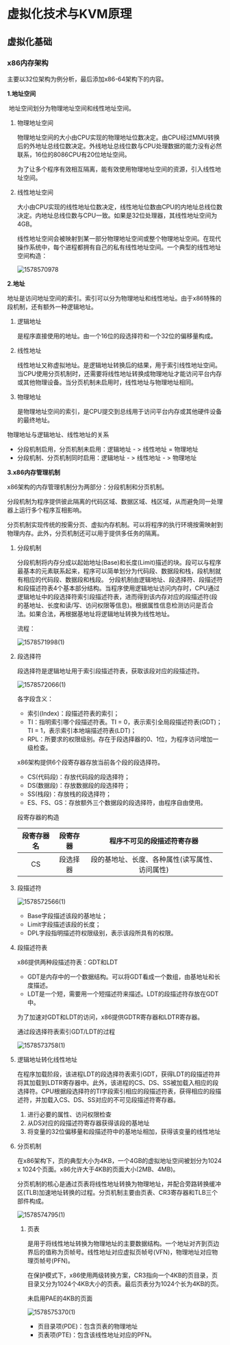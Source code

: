 # 虚拟化技术与KVM原理

## 虚拟化基础

### x86内存架构

主要以32位架构为例分析，最后添加x86-64架构下的内容。

**1.地址空间**

​	地址空间划分为物理地址空间和线性地址空间。

1. 物理地址空间

   物理地址空间的大小由CPU实现的物理地址位数决定。由CPU经过MMU转换后的外地址总线位数决定。外线地址总线位数与CPU处理数据的能力没有必然联系，16位的8086CPU有20位地址空间。

   为了让多个程序有效相互隔离，能有效使用物理地址空间的资源，引入线性地址空间。

2. 线性地址空间

   大小由CPU实现的线性地址位数决定，线性地址位数由CPU的内地址总线位数决定。内地址总线位数与CPU一致。如果是32位处理器，其线性地址空间为4GB。

   线性地址空间会被映射到某一部分物理地址空间或整个物理地址空间。在现代操作系统中，每个进程都拥有自己的私有线性地址空间。一个典型的线性地址空间构造：

    ![1578570978](resources\1578570978.jpg)

**2.地址**

地址是访问地址空间的索引。索引可以分为物理地址和线性地址。由于x86特殊的段机制，还有额外一种逻辑地址。

1. 逻辑地址

   是程序直接使用的地址。由一个16位的段选择符和一个32位的偏移量构成。

2. 线性地址

   线性地址又称虚拟地址。是逻辑地址转换后的结果，用于索引线性地址空间。当CPU使用分页机制时，还需要将线性地址转换成物理地址才能访问平台内存或其他物理设备。当分页机制未启用时，线性地址与物理地址相同。

3. 物理地址

   是物理地址空间的索引，是CPU提交到总线用于访问平台内存或其他硬件设备的最终地址。

物理地址与逻辑地址、线性地址的关系

- 分段机制启用，分页机制未启用：逻辑地址 - > 线性地址 = 物理地址
- 分段机制、分页机制同时启用：逻辑地址 - > 线性地址 - > 物理地址

**3.x86内存管理机制**

x86架构的内存管理机制分为两部分：分段机制和分页机制。

​	分段机制为程序提供彼此隔离的代码区域、数据区域、栈区域，从而避免同一处理器上运行多个程序互相影响。

​	分页机制实现传统的按需分页、虚拟内存机制。可以将程序的执行环境按需映射到物理内存。此外，分页机制还可以用于提供多任务的隔离。

1. 分段机制

   分段机制将内存分成以起始地址(Base)和长度(Limit)描述的块。段可以与程序最基本的元素联系起来，程序可以简单划分为代码段、数据段和栈，段机制就有相应的代码段、数据段和栈段。
   分段机制由逻辑地址、段选择符、段描述符和段描述符表4个基本部分结构。当程序使用逻辑地址访问内存时，CPU通过逻辑地址中的段选择符索引段描述符表，进而得到该内存对应的段描述符(段的基地址、长度和读/写、访问权限等信息)。根据属性信息检测访问是否合法。如果合法，再根据基地址将逻辑地址转换为线性地址。

   流程：

    ![1578571998(1)](resources\1578571998(1).jpg)

2. 段选择符

   段选择符是逻辑地址用于索引段描述符表，获取该段对应的段描述符。

    ![1578572066(1)](resources\1578572066(1).jpg)

   各字段含义：

   - 索引(Index)：段描述符表的索引；
   - TI：指明索引哪个段描述符表。TI = 0，表示索引全局段描述符表(GDT)；TI = 1，表示索引本地端描述符表(LDT)；
   - RPL：所要求的权限级别。存在于段选择器的0、1位，为程序访问增加一级检查。

   x86架构提供6个段寄存器存放当前各个段的段选择符。

   - CS(代码段)：存放代码段的段选择符；
   - DS(数据段)：存放数据段的段选择符；
   - SS(栈段)：存放栈的段选择符；
   - ES、FS、GS：存放额外三个数据段的段选择符，由程序自由使用。

   段寄存器的构造

   | 段寄存器名 | 段寄存器 |      程序不可见的段描述符寄存器       |
   | :---: | :--: | :----------------------: |
   |  CS   | 段选择器 | 段的基地址、长度、各种属性(读写属性、访问属性) |

3. 段描述符

    ![1578572566(1)](resources\1578572566(1).jpg)

   - Base字段描述该段的基地址；
   - Limit字段描述该段的长度；
   - DPL字段指明描述符权限级别，表示该段所具有的权限。

4. 段描述符表

   x86提供两种段描述符表：GDT和LDT

   - GDT是内存中的一个数据结构。可以将GDT看成一个数组，由基地址和长度描述。
   - LDT是一个短，需要用一个短描述符来描述。LDT的段描述符存放在GDT中。

   为了加速对GDT和LDT的访问，x86提供GDTR寄存器和LDTR寄存器。

   通过段选择符表索引GDT/LDT的过程

    ![1578573758(1)](resources\1578573758(1).jpg)

5. 逻辑地址转化线性地址

   在程序加载阶段，该进程LDT的段选择符表索引GDT，获得LDT的段描述符并将其加载到LDTR寄存器中。此外，该进程的CS、DS、SS被加载入相应的段选择符。CPU根据段选择符的TI字段索引相应的段描述符表，获得相应的段描述符，并加载入CS、DS、SS对应的不可见段描述符寄存器。

   1. 进行必要的属性、访问权限检查
   2. 从DS对应的段描述符寄存器获得该段的基地址
   3. 将变量的32位偏移量和段描述符中的基地址相加，获得该变量的线性地址

6. 分页机制

   在x86架构下，页的典型大小为4KB，一个4GB的虚拟地址空间被划分为1024 x 1024个页面。x86允许大于4KB的页面大小(2MB、4MB)。

   分页机制的核心是通过页表将线性地址转换为物理地址，并配合旁路转换缓冲区(TLB)加速地址转换的过程。分页机制主要由页表、CR3寄存器和TLB三个部件构成。

    ![1578574795(1)](resources\1578574795(1).jpg)

   1. 页表

      是用于将线性地址转换为物理地址的主要数据结构。一个地址对齐到页边界后的值称为页帧号。线性地址对应虚拟页帧号(VFN)，物理地址对应物理页帧号(PFN)。

      在保护模式下，x86使用两级转换方案，CR3指向一个4KB的页目录，页目录又分为1024个4KB大小的页表。最后页表分为1024个长为4KB的页。

      未启用PAE的4KB的页面

       ![1578575370(1)](resources\1578575370(1).jpg)

      - 页目录项(PDE)：包含页表的物理地址
      - 页表项(PTE)：包含该线性地址对应的PFN。


















































































